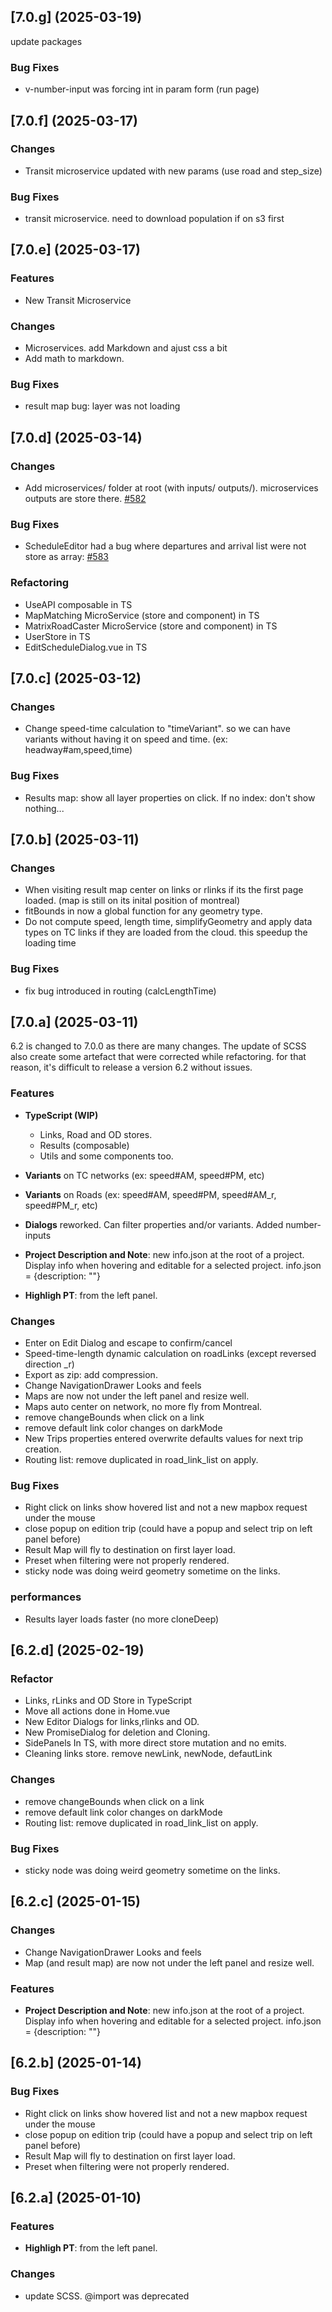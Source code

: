 ## [7.0.g] (2025-03-19)
update packages
### Bug Fixes
* v-number-input was forcing int in param form (run page)

## [7.0.f] (2025-03-17)
### Changes
* Transit microservice updated with new params (use road and step_size)

### Bug Fixes
* transit microservice. need to download population if on s3 first

## [7.0.e] (2025-03-17)
### Features
* New Transit Microservice

### Changes
* Microservices. add Markdown and ajust css a bit 
* Add math to markdown.

### Bug Fixes
* result map bug: layer was not loading

## [7.0.d] (2025-03-14)
### Changes

* Add microservices/ folder at root (with inputs/ outputs/). microservices outputs are store there. [#582](https://github.com/systragroup/quetzal-network-editor/issues/582)

### Bug Fixes

* ScheduleEditor had a bug where departures and arrival list were not store as array: [#583](https://github.com/systragroup/quetzal-network-editor/issues/583)

### Refactoring

* UseAPI composable in TS
* MapMatching MicroService (store and component) in TS
* MatrixRoadCaster MicroService (store and component) in TS
* UserStore in TS
* EditScheduleDialog.vue in TS

## [7.0.c] (2025-03-12)

### Changes

* Change speed-time calculation to "timeVariant". so we can have variants without having it on speed and time. (ex: headway#am,speed,time)

### Bug Fixes

* Results map: show all layer properties on click. If no index: don't show nothing...

## [7.0.b] (2025-03-11)

### Changes

* When visiting result map center on links or rlinks if its the first page loaded.
  (map is still on its inital position of montreal)
* fitBounds in now a global function for any geometry type.
* Do not compute speed, length time, simplifyGeometry and apply data types on TC links if they are loaded from the cloud. this speedup the loading time

### Bug Fixes

* fix bug introduced in routing (calcLengthTime)

## [7.0.a] (2025-03-11)

6.2 is changed to 7.0.0 as there are many changes.
The update of SCSS also create some artefact that were corrected while refactoring.
for that reason, it's difficult to release a version 6.2 without issues.

### Features

* **TypeScript (WIP)**

  * Links, Road and OD stores.
  * Results (composable)
  * Utils and some components too.
* **Variants** on TC networks (ex: speed#AM, speed#PM, etc)
* **Variants** on Roads (ex: speed#AM, speed#PM, speed#AM_r, speed#PM_r, etc)
* **Dialogs** reworked. Can filter properties and/or variants. Added number-inputs
* **Project Description and Note**: new info.json at the root of a project.  Display info when hovering and editable for a selected project. info.json = {description: ""}
* **Highligh PT**: from the left panel.

### Changes

* Enter on Edit Dialog and escape to confirm/cancel
* Speed-time-length dynamic calculation on roadLinks (except reversed direction _r)
* Export as zip: add compression.
* Change NavigationDrawer Looks and feels
* Maps are now not under the left panel and resize well.
* Maps auto center on network, no more fly from Montreal.
* remove changeBounds when click on a link
* remove default link color changes on darkMode
* New Trips properties entered overwrite defaults values for next trip creation.
* Routing list: remove duplicated in road_link_list on apply.

### Bug Fixes

* Right click on links show hovered list and not a new mapbox request under the mouse
* close popup on edition trip (could have a popup and select trip on left panel before)
* Result Map will fly to destination on first layer load.
* Preset when filtering were not properly rendered.
* sticky node was doing weird geometry sometime on the links.

### performances

* Results layer loads faster (no more cloneDeep)

## [6.2.d] (2025-02-19)

### Refactor

* Links, rLinks and OD Store in TypeScript
* Move all actions done in Home.vue
* New Editor Dialogs for links,rlinks and OD.
* New PromiseDialog for deletion and Cloning.
* SidePanels In TS, with more direct store mutation and no emits.
* Cleaning links store. remove newLink, newNode, defautLink

### Changes

* remove changeBounds when click on a link
* remove default link color changes on darkMode
* Routing list: remove duplicated in road_link_list on apply.

### Bug Fixes

* sticky node was doing weird geometry sometime on the links.

## [6.2.c] (2025-01-15)

### Changes

* Change NavigationDrawer Looks and feels
* Map (and result map) are now not under the left panel and resize well.

### Features

* **Project Description and Note**: new info.json at the root of a project.
  Display info when hovering and editable for a selected project.
  info.json = {description: ""}

## [6.2.b] (2025-01-14)

### Bug Fixes

* Right click on links show hovered list and not a new mapbox request under the mouse
* close popup on edition trip (could have a popup and select trip on left panel before)
* Result Map will fly to destination on first layer load.
* Preset when filtering were not properly rendered.

## [6.2.a] (2025-01-10)

### Features

* **Highligh PT**: from the left panel.

### Changes

* update SCSS. @import was deprecated
